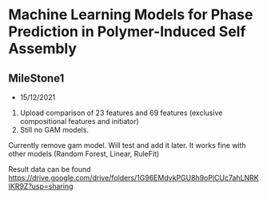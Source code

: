 # Machine Learning Models for Phase Prediction in Polymer-Induced Self Assembly

## MileStone1
* 15/12/2021
1. Upload comparison of 23 features and 69 features (exclusive compositional features and initiator)
2. Still no GAM models.

Currently remove gam model. Will test and add it later. It works fine with other models (Random Forest, Linear, RuleFit)

Result data can be found https://drive.google.com/drive/folders/1G96EMdvkPGU8h9oPlCUc7ahLNRKIKR9Z?usp=sharing
